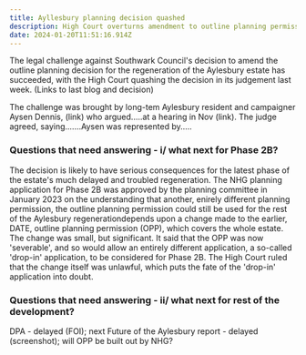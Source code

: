```yaml
---
title: Ayllesbury planning decision quashed
description: High Court overturns amendment to outline planning permission
date: 2024-01-20T11:51:16.914Z
---
```

The legal challenge against Southwark Council's decision to amend the outline planning decision for the regeneration of the Aylesbury estate has succeeded, with the High Court quashing the decision in its judgement last week. (Links to last blog and decision)

The challenge was brought by long-tem Aylesbury resident and campaigner Aysen Dennis, (link) who argued.....at a hearing in Nov (link).  The judge agreed, saying.......Aysen was represented by.....

### Questions that need answering - i/ what next for Phase 2B?

The decision is likely to have serious consequences for the latest phase of the estate's much delayed and troubled regeneration.  The NHG planning application for Phase 2B was  approved by the planning committee in January 2023 on the understanding that another, enirely different planning permission, the outline planning permission could still be used for the rest of the Aylesbury regenerationdepends upon a change made to the earlier, DATE, outline planning permission (OPP), which covers the whole estate. The change was small, but significant.  It said that the OPP was now 'severable', and so would allow an entirely different application, a so-called 'drop-in' application, to be considered for Phase 2B.  The High Court ruled that the change itself was unlawful, which puts the fate of the 'drop-in' application into doubt. 

### Questions that need answering - ii/ what next for rest of the development?

DPA - delayed (FOI); next Future of the Aylesbury report - delayed (screenshot); will OPP be built out by NHG?